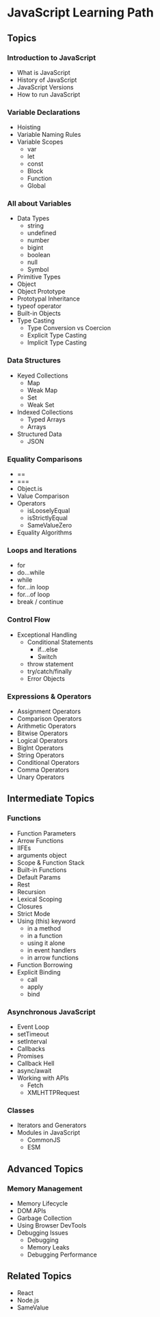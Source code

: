 # JavaScript Learning Path


## Topics
### Introduction to JavaScript
- What is JavaScript
- History of JavaScript
- JavaScript Versions
- How to run JavaScript

### Variable Declarations
- Hoisting
- Variable Naming Rules
- Variable Scopes
  - var
  - let
  - const
  - Block
  - Function
  - Global

### All about Variables
- Data Types
  - string
  - undefined
  - number
  - bigint
  - boolean
  - null
  - Symbol
- Primitive Types
- Object
- Object Prototype
- Prototypal Inheritance
- typeof operator
- Built-in Objects
- Type Casting
  - Type Conversion vs Coercion
  - Explicit Type Casting
  - Implicit Type Casting

### Data Structures
- Keyed Collections
  - Map
  - Weak Map
  - Set
  - Weak Set
- Indexed Collections
  - Typed Arrays
  - Arrays
- Structured Data
  - JSON

### Equality Comparisons
- ==
- ===
- Object.is
- Value Comparison
- Operators
  - isLooselyEqual
  - isStrictlyEqual
  - SameValueZero
- Equality Algorithms

### Loops and Iterations
- for
- do...while
- while
- for...in loop
- for...of loop
- break / continue

### Control Flow
- Exceptional Handling
  - Conditional Statements
    - if...else
    - Switch
  - throw statement
  - try/catch/finally
  - Error Objects

### Expressions & Operators
- Assignment Operators
- Comparison Operators
- Arithmetic Operators
- Bitwise Operators
- Logical Operators
- BigInt Operators
- String Operators
- Conditional Operators
- Comma Operators
- Unary Operators

## Intermediate Topics
### Functions
- Function Parameters
- Arrow Functions
- IIFEs
- arguments object
- Scope & Function Stack
- Built-in Functions
- Default Params
- Rest
- Recursion
- Lexical Scoping
- Closures
- Strict Mode
- Using (this) keyword
  - in a method
  - in a function
  - using it alone
  - in event handlers
  - in arrow functions
- Function Borrowing
- Explicit Binding
  - call
  - apply
  - bind

### Asynchronous JavaScript
- Event Loop
- setTimeout
- setInterval
- Callbacks
- Promises
- Callback Hell
- async/await
- Working with APIs
  - Fetch
  - XMLHTTPRequest

### Classes
- Iterators and Generators
- Modules in JavaScript
  - CommonJS
  - ESM

## Advanced Topics
### Memory Management
- Memory Lifecycle
- DOM APIs
- Garbage Collection
- Using Browser DevTools
- Debugging Issues
  - Debugging
  - Memory Leaks
  - Debugging Performance

## Related Topics
- React
- Node.js
- SameValue